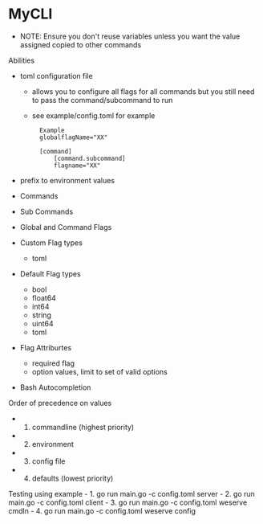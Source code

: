 # MyCLI

  - NOTE: Ensure you don't reuse variables unless you want the value assigned copied to other commands

  Abilities
  - toml configuration file

    - allows you to configure all flags for all commands but you still  need to pass the command/subcommand to run
    - see example/config.toml for example
      
            Example
            globalflagName="XX"
      
            [command]
                [command.subcommand]
                flagname="XX"
  - prefix to environment values
  - Commands
  - Sub Commands
  - Global and Command Flags
  - Custom Flag types 
    - toml
  - Default Flag types
    - bool
    - float64
    - int64
    - string
    - uint64
    - toml
  - Flag Attriburtes
    - required flag
    - option values, limit to set of valid options
  - Bash Autocompletion
    
Order of precedence on values
   - 1. commandline  (highest priority)
   - 2. environment
   - 3. config file
   - 4. defaults     (lowest priority)

Testing using example
    - 1. go run main.go -c config.toml server
    - 2. go run main.go -c config.toml client
    - 3. go run main.go -c config.toml weserve cmdln
    - 4. go run main.go -c config.toml weserve config